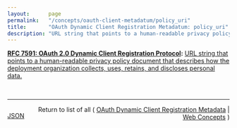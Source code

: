 ```yaml
---
layout:      page
permalink:   "/concepts/oauth-client-metadatum/policy_uri"
title:       "OAuth Dynamic Client Registration Metadatum: policy_uri"
description: "URL string that points to a human-readable privacy policy document that describes how the deployment organization collects, uses, retains, and discloses personal data."
---
```


**[RFC 7591: OAuth 2.0 Dynamic Client Registration Protocol](/specs/IETF/RFC/7591 "This specification defines mechanisms for dynamically registering OAuth 2.0 clients with authorization servers. Registration requests send a set of desired client metadata values to the authorization server. The resulting registration responses return a client identifier to use at the authorization server and the client metadata values registered for the client. The client can then use this registration information to communicate with the authorization server using the OAuth 2.0 protocol. This specification also defines a set of common client metadata fields and values for clients to use during registration."):** [URL string that points to a human-readable privacy policy document that describes how the deployment organization collects, uses, retains, and discloses personal data.](http://tools.ietf.org/html/rfc7591#section-2 "Read documentation for OAuth Dynamic Client Registration Metadatum &#34;policy_uri&#34;")

<br/>
<hr/>

<p style="float : left"><a href="./policy_uri.json" title="JSON representing this particular Web Concept value">JSON</a></p>
<p style="text-align: right">Return to list of all ( <a href="../oauth-client-metadata">OAuth Dynamic Client Registration Metadata</a> | <a href="../">Web Concepts</a> )</p>
